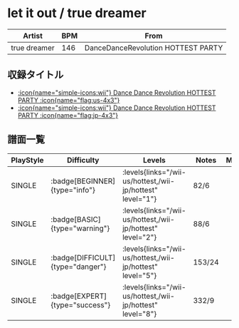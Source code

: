 # let it out / true dreamer

|Artist|BPM|From|
|------|---|----|
|true dreamer|146|DanceDanceRevolution HOTTEST PARTY|

## 収録タイトル

- [:icon{name="simple-icons:wii"} Dance Dance Revolution HOTTEST PARTY :icon{name="flag:us-4x3"}](/wii-us/hottest)
- [:icon{name="simple-icons:wii"} Dance Dance Revolution HOTTEST PARTY :icon{name="flag:jp-4x3"}](/wii-jp/hottest)

## 譜面一覧

|PlayStyle|Difficulty|Levels|Notes|Movie|
|---------|----------|------|-----|-----|
|SINGLE| :badge[BEGINNER]{type="info"}| :levels{links="/wii-us/hottest,/wii-jp/hottest" level="1"}|82/6||
|SINGLE| :badge[BASIC]{type="warning"}| :levels{links="/wii-us/hottest,/wii-jp/hottest" level="2"}|88/6||
|SINGLE| :badge[DIFFICULT]{type="danger"}| :levels{links="/wii-us/hottest,/wii-jp/hottest" level="5"}|153/24||
|SINGLE| :badge[EXPERT]{type="success"}| :levels{links="/wii-us/hottest,/wii-jp/hottest" level="8"}|332/9||

